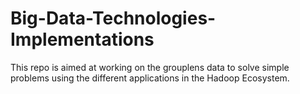 # Big-Data-Technologies-Implementations
This repo is aimed at working on the grouplens data to solve simple problems using the different applications in the Hadoop Ecosystem.
